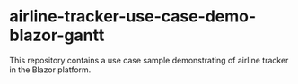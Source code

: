 # airline-tracker-use-case-demo-blazor-gantt
This repository contains a use case sample demonstrating of airline tracker in the Blazor platform.
